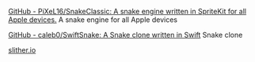 
[GitHub - PiXeL16/SnakeClassic: A snake engine written in SpriteKit for all Apple devices.](https://github.com/PiXeL16/SnakeClassic)
A snake engine for all Apple devices

[GitHub - caleb0/SwiftSnake: A Snake clone written in Swift](https://github.com/caleb0/SwiftSnake)
Snake clone

[slither.io](http://slither.io/)

